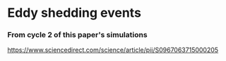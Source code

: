 # Eddy shedding events
### From cycle 2 of this paper's simulations
https://www.sciencedirect.com/science/article/pii/S0967063715000205

